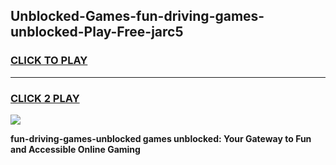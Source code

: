 
## Unblocked-Games-fun-driving-games-unblocked-Play-Free-jarc5
<h3>
<a href="https://premium76.site?title=fun-driving-games-unblocked&ref=10A">CLICK TO PLAY</a></h3>
<hr>

<h3>
<a href="https://premium76.site?title=fun-driving-games-unblocked&ref=10A">CLICK 2 PLAY</a>
  
</h3>

<a href="https://premium76.site?title=fun-driving-games-unblocked&ref=10A"><img src="https://clearcache.store/games.png"></a>


**fun-driving-games-unblocked games unblocked: Your Gateway to Fun and Accessible Online Gaming**
